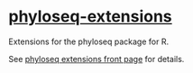 # [phyloseq-extensions](http://joey711.github.io/phyloseq-extensions/)

Extensions for the phyloseq package for R. 

See [phyloseq extensions front page](http://joey711.github.io/phyloseq-extensions/) for details.

